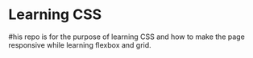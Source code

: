 # Learning CSS

#his repo is for the purpose of learning CSS and how to make the page responsive while learning flexbox and grid.
